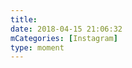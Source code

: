 ```yaml
---
title: 
date: 2018-04-15 21:06:32
mCategories: [Instagram]
type: moment
---
```


<div id="pics-20180415210632"></div>

<script>
var data = [
    {"link": "2018-04-15_131344.mp4", "type": "video"}
];
picsRender(data, "pics-20180415210632");
</script>
